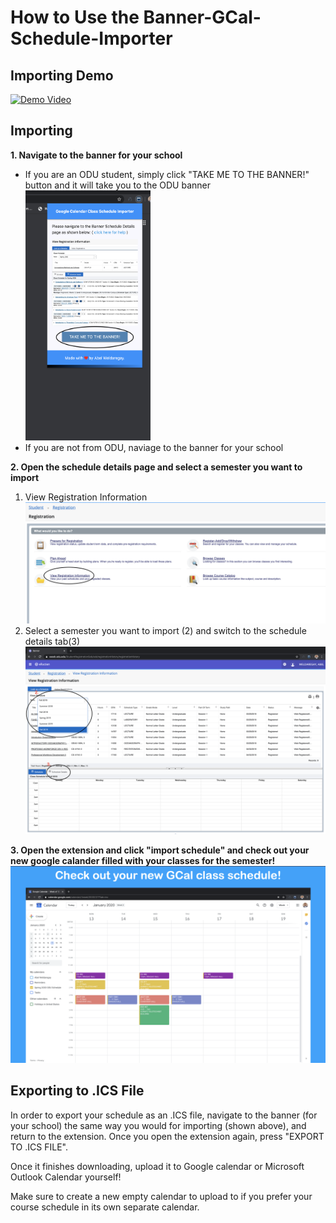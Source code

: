 # How to Use the Banner-GCal-Schedule-Importer

## Importing Demo
[![Demo Video](https://img.youtube.com/vi/Z-VRQLS9lo0/0.jpg)](https://www.youtube.com/watch?v=Z-VRQLS9lo0)

## Importing
<b>1. Navigate to the banner for your school</b>
- If you are an ODU student, simply click "TAKE ME TO THE BANNER!" button and it will take you to the ODU banner
     <img src = "./screenshots/banner_button.png" width=200 height = 400>
- If you are not from ODU, naviage to the banner for your school<br>

<b>2. Open the schedule details page and select a semester you want to import</b><br>
        
  1. View Registration Information
    <img src="./screenshots/help_registration.png">
  2. Select a semester you want to import (2) and switch to the schedule details tab(3)
    <img src="./screenshots/select_semester.png">

<b>3. Open the extension and click "import schedule" and check out your new google calander filled with your classes for the semester!</b>
    <img src="./screenshots/final-result.png">

## Exporting to .ICS File

In order to export your schedule as an .ICS file, navigate to the banner (for your school) the same way you would for importing (shown above), and return to the extension. Once you open the extension again, press "EXPORT TO .ICS FILE".

Once it finishes downloading, upload it to Google calendar or Microsoft Outlook Calendar yourself!

Make sure to create a new empty calendar to upload to if you prefer your course schedule in its own separate calendar.
